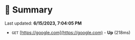 # 📖 Summary
Last updated: **6/15/2023, 7:04:05 PM**

- `GET` [https://google.com](https://google.com) - **Up** (218ms)
